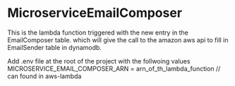 # MicroserviceEmailComposer

This is the lambda function triggered with the new entry in the EmailComposer table.
which will give the call to the amazon aws api to fill in EmailSender table in dynamodb.

Add .env file at the root of the project with the follwoing values
MICROSERVICE_EMAIL_COMPOSER_ARN = arn_of_th_lambda_function // can found in aws-lambda 
